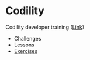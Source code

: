 # Codility

Codility developer training ([Link](https://app.codility.com/programmers/))
- Challenges
- Lessons
- [Exercises](./exercise/)

